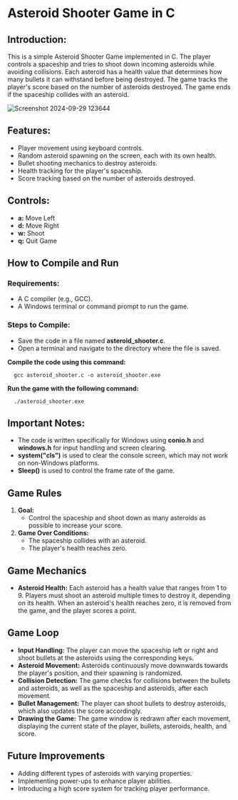 # **Asteroid Shooter Game in C**

## Introduction:
This is a simple Asteroid Shooter Game implemented in C. The player controls a spaceship and tries to shoot down incoming asteroids while avoiding collisions. Each asteroid has a health value that determines how many bullets it can withstand before being destroyed. The game tracks the player's score based on the number of asteroids destroyed. The game ends if the spaceship collides with an asteroid.

![Screenshot 2024-09-29 123644](https://github.com/user-attachments/assets/da9960c7-6c1c-4462-9cfd-45a675bd96a6)


## Features:
* Player movement using keyboard controls.
* Random asteroid spawning on the screen, each with its own health.
* Bullet shooting mechanics to destroy asteroids.
* Health tracking for the player's spaceship.
* Score tracking based on the number of asteroids destroyed.

## Controls:
* **a:** Move Left
* **d:** Move Right
* **w:** Shoot
* **q:** Quit Game

## How to Compile and Run
### Requirements:
* A C compiler (e.g., GCC).
* A Windows terminal or command prompt to run the game.
   
### Steps to Compile:
* Save the code in a file named **asteroid_shooter.c**.
* Open a terminal and navigate to the directory where the file is saved.

**Compile the code using this command:**
   
      gcc asteroid_shooter.c -o asteroid_shooter.exe
  
**Run the game with the following command:**

      ./asteroid_shooter.exe
  
## Important Notes:
* The code is written specifically for Windows using **conio.h** and **windows.h** for input handling and screen clearing.
* **system("cls")** is used to clear the console screen, which may not work on non-Windows platforms.
* **Sleep()** is used to control the frame rate of the game.

## Game Rules
1. **Goal:** 
   * Control the spaceship and shoot down as many asteroids as possible to increase your score.
2. **Game Over Conditions:**
   * The spaceship collides with an asteroid.
   * The player's health reaches zero.

## Game Mechanics
* **Asteroid Health:** 
  Each asteroid has a health value that ranges from 1 to 9. Players must shoot an asteroid multiple times to destroy it, depending on its health. When an asteroid's health reaches zero, it is removed from the game, and the player scores a point.

## Game Loop
* **Input Handling:**
  The player can move the spaceship left or right and shoot bullets at the asteroids using the corresponding keys.
* **Asteroid Movement:**
  Asteroids continuously move downwards towards the player's position, and their spawning is randomized.
* **Collision Detection:**
  The game checks for collisions between the bullets and asteroids, as well as the spaceship and asteroids, after each movement.
* **Bullet Management:**
  The player can shoot bullets to destroy asteroids, which also updates the score accordingly.
* **Drawing the Game:**
  The game window is redrawn after each movement, displaying the current state of the player, bullets, asteroids, health, and score.

## Future Improvements
* Adding different types of asteroids with varying properties.
* Implementing power-ups to enhance player abilities.
* Introducing a high score system for tracking player performance.
